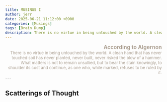 ```yaml
---
title: MUSINGS I
author: jerr
date: 2025-06-21 11:12:00 +0900
categories: [Musings]
tags: [Brain Dump]
description: There is no virtue in being untouched by the world. A clean hand that has never touched soil has never planted, never built, never risked the blow of a hammer.
---
```

<script src="{{ '/assets/js/dialogue.js' | relative_url }}"></script>
<script src="{{ '/assets/js/postcss.js' | relative_url }}"></script>

<div style="text-align: right; font-size: 17px; color:rgb(172, 160, 146);">
  <strong>According to Algernon</strong>
</div>
<div style="text-align: right; font-size: 13px; color:rgb(172, 160, 146);">
There is no virtue in being untouched by the world. A clean hand that has never touched soil has never planted, never built, never risked the blow of a hammer. What matters is not to remain unsullied, but to bear the stain knowingly, to shoulder its cost and continue, as one who, while marked, refuses to be ruled by it.
</div>
---

## Scatterings of Thought

<br>
